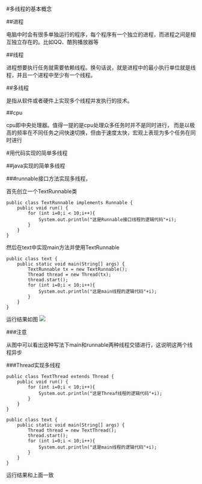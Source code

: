 #多线程的基本概念

##进程

电脑中时会有很多单独运行的程序，每个程序有一个独立的进程，而进程之间是相互独立存在的。比如QQ、酷狗播放器等

##线程

进程想要执行任务就需要依赖线程。换句话说，就是进程中的最小执行单位就是线程，并且一个进程中至少有一个线程。

##多线程

是指从软件或者硬件上实现多个线程并发执行的技术。

##cpu

cpu即中央处理器。值得一提的是cpu处理众多任务时并不是同时进行，
而是以极高的频率在不同任务之间快速切换，但由于速度太快，宏观上表现为多个任务在同时进行

#用代码实现的简单多线程

##java实现的简单多线程

###runnable接口方法实现多线程，

首先创立一个TextRunnable类


```
public class TextRunnable implements Runnable {
    public void run() {
        for (int i=0;i < 10;i++){
            System.out.println("这是Runnable接口线程的逻辑代码"+i);
        }
    }
}

```

然后在text中实现main方法并使用TextRunnable

```
public class text {
    public static void main(String[] args) {
        TextRunnable tx = new TextRunnable();
        Thread thread = new Thread(tx);
        thread.start();
        for (int i=0;i < 10;i++){
            System.out.println("这是main线程的逻辑代码"+i);
        }
    }
}
```

运行结果如图
![](https://i.imgur.com/QHOwwVL.png)

###注意

从图中可以看出这种写法下main和runnable两种线程交错进行，这说明这两个线程异步

###Thread实现多线程

```
public class TextThread extends Thread {
    public void run() {
        for (int i=0;i < 10;i++){
            System.out.println("这是Threaf线程的逻辑代码"+i);
        }
    }
}
```

```
public class text {
    public static void main(String[] args) {
        Thread thread = new TextThread();
        thread.start();
        for (int i=0;i < 10;i++){
            System.out.println("这是main线程的逻辑代码"+i);
        }
    }
}
```

运行结果和上面一致
